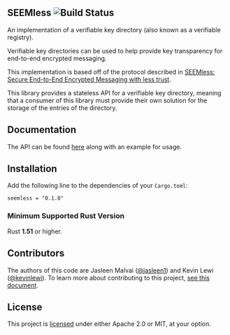 ## SEEMless ![Build Status](https://github.com/novifinancial/SEEMless/workflows/CI/badge.svg)

An implementation of a verifiable key directory (also known as a verifiable registry).

Verifiable key directories can be used to help provide key transparency for end-to-end encrypted
messaging.

This implementation is based off of the protocol described in
[SEEMless: Secure End-to-End Encrypted Messaging with less trust](https://eprint.iacr.org/2018/607).

This library provides a stateless API for a verifiable key directory, meaning that a consumer of this library must provide their own solution for the storage of the entries of the directory.

Documentation
-------------

The API can be found [here](https://docs.rs/seemless/) along with an example for usage.

Installation
------------

Add the following line to the dependencies of your `Cargo.toml`:

```
seemless = "0.1.0"
```

### Minimum Supported Rust Version

Rust **1.51** or higher.

Contributors
------------

The authors of this code are
Jasleen Malvai ([@jasleen1](https://github.com/jasleen1)) and
Kevin Lewi ([@kevinlewi](https://github.com/kevinlewi)).
To learn more about contributing to this project, [see this document](./CONTRIBUTING.md).

License
-------

This project is [licensed](./LICENSE) under either Apache 2.0 or MIT, at your option.
